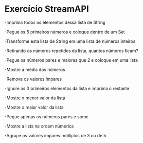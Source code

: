 
# Exercício StreamAPI

-Imprima todos os elementos dessa lista de String

-Pegue os 5 primeiros números e coloque dentro de um Set

-Transforme esta lista de String em uma lista de números inteiros

-Retirando os números repetidos da lista, quantos números ficam?

-Pegue os números pares e maiores que 2 e coloque em uma lista

-Mostre a média dos números

-Remova os valores ímpares

-Ignore os 3 primeiros elementos da lista e imprima o restante

-Mostre o menor valor da lista

-Mostre o maior valor da lista

-Pegue apenas os números pares e some

-Mostre a lista na ordem númerica

-Agrupe os valores ímpares múltiplos de 3 ou de 5